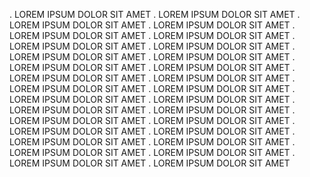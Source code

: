 .
LOREM IPSUM DOLOR SIT AMET .
LOREM IPSUM DOLOR SIT AMET .
LOREM IPSUM DOLOR SIT AMET .
LOREM IPSUM DOLOR SIT AMET .
LOREM IPSUM DOLOR SIT AMET .
LOREM IPSUM DOLOR SIT AMET .
LOREM IPSUM DOLOR SIT AMET .
LOREM IPSUM DOLOR SIT AMET .
LOREM IPSUM DOLOR SIT AMET .
LOREM IPSUM DOLOR SIT AMET .
LOREM IPSUM DOLOR SIT AMET .
LOREM IPSUM DOLOR SIT AMET .
LOREM IPSUM DOLOR SIT AMET .
LOREM IPSUM DOLOR SIT AMET .
LOREM IPSUM DOLOR SIT AMET .
LOREM IPSUM DOLOR SIT AMET .
LOREM IPSUM DOLOR SIT AMET .
LOREM IPSUM DOLOR SIT AMET .
LOREM IPSUM DOLOR SIT AMET .
LOREM IPSUM DOLOR SIT AMET .
LOREM IPSUM DOLOR SIT AMET .
LOREM IPSUM DOLOR SIT AMET .
LOREM IPSUM DOLOR SIT AMET .
LOREM IPSUM DOLOR SIT AMET .
LOREM IPSUM DOLOR SIT AMET .
LOREM IPSUM DOLOR SIT AMET .
LOREM IPSUM DOLOR SIT AMET .
LOREM IPSUM DOLOR SIT AMET .
LOREM IPSUM DOLOR SIT AMET .
LOREM IPSUM DOLOR SIT AMET 
